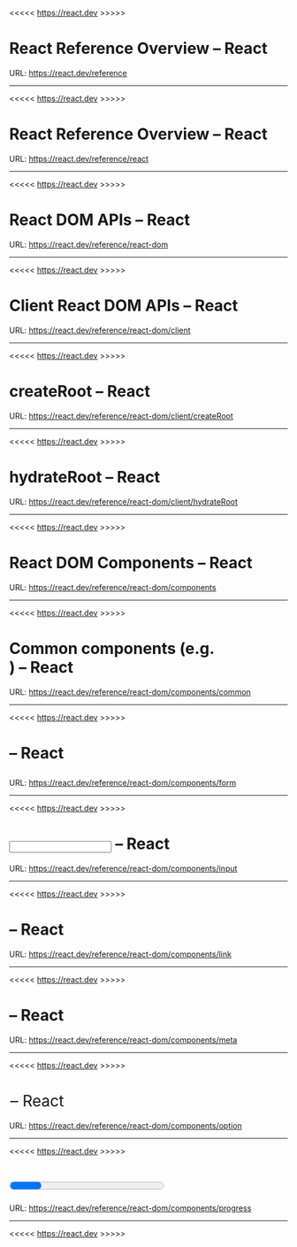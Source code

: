 <<<<< https://react.dev >>>>>

# React Reference Overview – React

URL: https://react.dev/reference



---


<<<<< https://react.dev >>>>>

# React Reference Overview – React

URL: https://react.dev/reference/react



---


<<<<< https://react.dev >>>>>

# React DOM APIs – React

URL: https://react.dev/reference/react-dom



---


<<<<< https://react.dev >>>>>

# Client React DOM APIs – React

URL: https://react.dev/reference/react-dom/client



---


<<<<< https://react.dev >>>>>

# createRoot – React

URL: https://react.dev/reference/react-dom/client/createRoot



---


<<<<< https://react.dev >>>>>

# hydrateRoot – React

URL: https://react.dev/reference/react-dom/client/hydrateRoot



---


<<<<< https://react.dev >>>>>

# React DOM Components – React

URL: https://react.dev/reference/react-dom/components



---


<<<<< https://react.dev >>>>>

# Common components (e.g. <div>) – React

URL: https://react.dev/reference/react-dom/components/common



---


<<<<< https://react.dev >>>>>

# <form> – React

URL: https://react.dev/reference/react-dom/components/form



---


<<<<< https://react.dev >>>>>

# <input> – React

URL: https://react.dev/reference/react-dom/components/input



---


<<<<< https://react.dev >>>>>

# <link> – React

URL: https://react.dev/reference/react-dom/components/link



---


<<<<< https://react.dev >>>>>

# <meta> – React

URL: https://react.dev/reference/react-dom/components/meta



---


<<<<< https://react.dev >>>>>

# <option> – React

URL: https://react.dev/reference/react-dom/components/option



---


<<<<< https://react.dev >>>>>

# <progress> – React

URL: https://react.dev/reference/react-dom/components/progress



---


<<<<< https://react.dev >>>>>

# <script> – React

URL: https://react.dev/reference/react-dom/components/script



---


<<<<< https://react.dev >>>>>

# <select> – React

URL: https://react.dev/reference/react-dom/components/select



---


<<<<< https://react.dev >>>>>

# <style> – React

URL: https://react.dev/reference/react-dom/components/style



---


<<<<< https://react.dev >>>>>

# <textarea> – React

URL: https://react.dev/reference/react-dom/components/textarea



---


<<<<< https://react.dev >>>>>

# <title> – React

URL: https://react.dev/reference/react-dom/components/title



---


<<<<< https://react.dev >>>>>

# createPortal – React

URL: https://react.dev/reference/react-dom/createPortal



---


<<<<< https://react.dev >>>>>

# findDOMNode – React

URL: https://react.dev/reference/react-dom/findDOMNode



---


<<<<< https://react.dev >>>>>

# flushSync – React

URL: https://react.dev/reference/react-dom/flushSync



---


<<<<< https://react.dev >>>>>

# Built-in React DOM Hooks – React

URL: https://react.dev/reference/react-dom/hooks



---


<<<<< https://react.dev >>>>>

# useActionState – React

URL: https://react.dev/reference/react-dom/hooks/useFormState



---


<<<<< https://react.dev >>>>>

# useFormStatus – React

URL: https://react.dev/reference/react-dom/hooks/useFormStatus



---


<<<<< https://react.dev >>>>>

# hydrate – React

URL: https://react.dev/reference/react-dom/hydrate



---


<<<<< https://react.dev >>>>>

# preconnect – React

URL: https://react.dev/reference/react-dom/preconnect



---


<<<<< https://react.dev >>>>>

# prefetchDNS – React

URL: https://react.dev/reference/react-dom/prefetchDNS



---


<<<<< https://react.dev >>>>>

# preinit – React

URL: https://react.dev/reference/react-dom/preinit



---


<<<<< https://react.dev >>>>>

# preinitModule – React

URL: https://react.dev/reference/react-dom/preinitModule



---


<<<<< https://react.dev >>>>>

# preload – React

URL: https://react.dev/reference/react-dom/preload



---


<<<<< https://react.dev >>>>>

# preloadModule – React

URL: https://react.dev/reference/react-dom/preloadModule



---


<<<<< https://react.dev >>>>>

# render – React

URL: https://react.dev/reference/react-dom/render



---


<<<<< https://react.dev >>>>>

# Server React DOM APIs – React

URL: https://react.dev/reference/react-dom/server



---


<<<<< https://react.dev >>>>>

# renderToNodeStream – React

URL: https://react.dev/reference/react-dom/server/renderToNodeStream



---


<<<<< https://react.dev >>>>>

# renderToPipeableStream – React

URL: https://react.dev/reference/react-dom/server/renderToPipeableStream



---


<<<<< https://react.dev >>>>>

# renderToReadableStream – React

URL: https://react.dev/reference/react-dom/server/renderToReadableStream



---


<<<<< https://react.dev >>>>>

# renderToStaticMarkup – React

URL: https://react.dev/reference/react-dom/server/renderToStaticMarkup



---


<<<<< https://react.dev >>>>>

# renderToStaticNodeStream – React

URL: https://react.dev/reference/react-dom/server/renderToStaticNodeStream



---


<<<<< https://react.dev >>>>>

# renderToString – React

URL: https://react.dev/reference/react-dom/server/renderToString



---


<<<<< https://react.dev >>>>>

# Static React DOM APIs – React

URL: https://react.dev/reference/react-dom/static



---


<<<<< https://react.dev >>>>>

# prerender – React

URL: https://react.dev/reference/react-dom/static/prerender



---


<<<<< https://react.dev >>>>>

# prerenderToNodeStream – React

URL: https://react.dev/reference/react-dom/static/prerenderToNodeStream



---


<<<<< https://react.dev >>>>>

# unmountComponentAtNode – React

URL: https://react.dev/reference/react-dom/unmountComponentAtNode



---


<<<<< https://react.dev >>>>>

# Children – React

URL: https://react.dev/reference/react/Children



---


<<<<< https://react.dev >>>>>

# Component – React

URL: https://react.dev/reference/react/Component



---


<<<<< https://react.dev >>>>>

# <Fragment> (<>...</>) – React

URL: https://react.dev/reference/react/Fragment



---


<<<<< https://react.dev >>>>>

# <Profiler> – React

URL: https://react.dev/reference/react/Profiler



---


<<<<< https://react.dev >>>>>

# PureComponent – React

URL: https://react.dev/reference/react/PureComponent



---


<<<<< https://react.dev >>>>>

# <StrictMode> – React

URL: https://react.dev/reference/react/StrictMode



---


<<<<< https://react.dev >>>>>

# <Suspense> – React

URL: https://react.dev/reference/react/Suspense



---


<<<<< https://react.dev >>>>>

# act – React

URL: https://react.dev/reference/react/act



---


<<<<< https://react.dev >>>>>

# Built-in React APIs – React

URL: https://react.dev/reference/react/apis



---


<<<<< https://react.dev >>>>>

# cache – React

URL: https://react.dev/reference/react/cache



---


<<<<< https://react.dev >>>>>

# cloneElement – React

URL: https://react.dev/reference/react/cloneElement



---


<<<<< https://react.dev >>>>>

# Built-in React Components – React

URL: https://react.dev/reference/react/components



---


<<<<< https://react.dev >>>>>

# createContext – React

URL: https://react.dev/reference/react/createContext



---


<<<<< https://react.dev >>>>>

# createElement – React

URL: https://react.dev/reference/react/createElement



---


<<<<< https://react.dev >>>>>

# createFactory – React

URL: https://react.dev/reference/react/createFactory



---


<<<<< https://react.dev >>>>>

# createRef – React

URL: https://react.dev/reference/react/createRef



---


<<<<< https://react.dev >>>>>

# experimental_taintObjectReference – React

URL: https://react.dev/reference/react/experimental_taintObjectReference



---


<<<<< https://react.dev >>>>>

# experimental_taintUniqueValue – React

URL: https://react.dev/reference/react/experimental_taintUniqueValue



---


<<<<< https://react.dev >>>>>

# experimental_useEffectEvent – React

URL: https://react.dev/reference/react/experimental_useEffectEvent



---


<<<<< https://react.dev >>>>>

# forwardRef – React

URL: https://react.dev/reference/react/forwardRef



---


<<<<< https://react.dev >>>>>

# Built-in React Hooks – React

URL: https://react.dev/reference/react/hooks



---


<<<<< https://react.dev >>>>>

# isValidElement – React

URL: https://react.dev/reference/react/isValidElement



---


<<<<< https://react.dev >>>>>

# lazy – React

URL: https://react.dev/reference/react/lazy



---


<<<<< https://react.dev >>>>>

# Legacy React APIs – React

URL: https://react.dev/reference/react/legacy



---


<<<<< https://react.dev >>>>>

# memo – React

URL: https://react.dev/reference/react/memo



---


<<<<< https://react.dev >>>>>

# startTransition – React

URL: https://react.dev/reference/react/startTransition



---


<<<<< https://react.dev >>>>>

# use – React

URL: https://react.dev/reference/react/use



---


<<<<< https://react.dev >>>>>

# useActionState – React

URL: https://react.dev/reference/react/useActionState



---


<<<<< https://react.dev >>>>>

# useCallback – React

URL: https://react.dev/reference/react/useCallback



---


<<<<< https://react.dev >>>>>

# useContext – React

URL: https://react.dev/reference/react/useContext



---


<<<<< https://react.dev >>>>>

# useDebugValue – React

URL: https://react.dev/reference/react/useDebugValue



---


<<<<< https://react.dev >>>>>

# useDeferredValue – React

URL: https://react.dev/reference/react/useDeferredValue



---


<<<<< https://react.dev >>>>>

# useEffect – React

URL: https://react.dev/reference/react/useEffect



---


<<<<< https://react.dev >>>>>

# useId – React

URL: https://react.dev/reference/react/useId



---


<<<<< https://react.dev >>>>>

# useImperativeHandle – React

URL: https://react.dev/reference/react/useImperativeHandle



---


<<<<< https://react.dev >>>>>

# useInsertionEffect – React

URL: https://react.dev/reference/react/useInsertionEffect



---


<<<<< https://react.dev >>>>>

# useLayoutEffect – React

URL: https://react.dev/reference/react/useLayoutEffect



---


<<<<< https://react.dev >>>>>

# useMemo – React

URL: https://react.dev/reference/react/useMemo



---


<<<<< https://react.dev >>>>>

# useOptimistic – React

URL: https://react.dev/reference/react/useOptimistic



---


<<<<< https://react.dev >>>>>

# useReducer – React

URL: https://react.dev/reference/react/useReducer



---


<<<<< https://react.dev >>>>>

# useRef – React

URL: https://react.dev/reference/react/useRef



---


<<<<< https://react.dev >>>>>

# useState – React

URL: https://react.dev/reference/react/useState



---


<<<<< https://react.dev >>>>>

# useSyncExternalStore – React

URL: https://react.dev/reference/react/useSyncExternalStore



---


<<<<< https://react.dev >>>>>

# useTransition – React

URL: https://react.dev/reference/react/useTransition



---


<<<<< https://react.dev >>>>>

# Directives – React

URL: https://react.dev/reference/rsc/directives



---


<<<<< https://react.dev >>>>>

# Server Functions – React

URL: https://react.dev/reference/rsc/server-actions



---


<<<<< https://react.dev >>>>>

# Server Components – React

URL: https://react.dev/reference/rsc/server-components



---


<<<<< https://react.dev >>>>>

# Server Functions – React

URL: https://react.dev/reference/rsc/server-functions



---


<<<<< https://react.dev >>>>>

# 'use client' directive – React

URL: https://react.dev/reference/rsc/use-client



---


<<<<< https://react.dev >>>>>

# 'use server' directive – React

URL: https://react.dev/reference/rsc/use-server



---


<<<<< https://react.dev >>>>>

# Rules of React – React

URL: https://react.dev/reference/rules



---


<<<<< https://react.dev >>>>>

# Components and Hooks must be pure – React

URL: https://react.dev/reference/rules/components-and-hooks-must-be-pure



---


<<<<< https://react.dev >>>>>

# React calls Components and Hooks – React

URL: https://react.dev/reference/rules/react-calls-components-and-hooks



---


<<<<< https://react.dev >>>>>

# Rules of Hooks – React

URL: https://react.dev/reference/rules/rules-of-hooks



---


